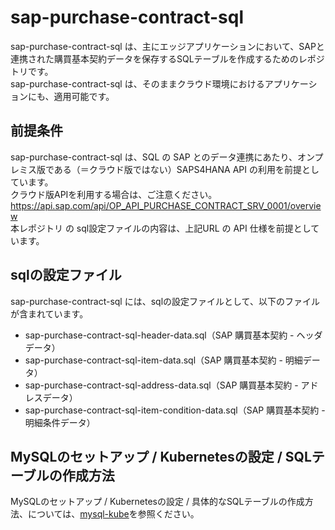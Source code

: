 # sap-purchase-contract-sql    

sap-purchase-contract-sql は、主にエッジアプリケーションにおいて、SAPと連携された購買基本契約データを保存するSQLテーブルを作成するためのレポジトリです。  
sap-purchase-contract-sql は、そのままクラウド環境におけるアプリケーションにも、適用可能です。  

## 前提条件  
sap-purchase-contract-sql は、SQL の SAP とのデータ連携にあたり、オンプレミス版である（＝クラウド版ではない）SAPS4HANA API の利用を前提としています。  
クラウド版APIを利用する場合は、ご注意ください。  
https://api.sap.com/api/OP_API_PURCHASE_CONTRACT_SRV_0001/overview    
本レポジトリ の sql設定ファイルの内容は、上記URL の API 仕様を前提としています。    

## sqlの設定ファイル

sap-purchase-contract-sql には、sqlの設定ファイルとして、以下のファイルが含まれています。  

* sap-purchase-contract-sql-header-data.sql（SAP 購買基本契約 - ヘッダデータ）  
* sap-purchase-contract-sql-item-data.sql（SAP 購買基本契約 - 明細データ）    
* sap-purchase-contract-sql-address-data.sql（SAP 購買基本契約 - アドレスデータ） 
* sap-purchase-contract-sql-item-condition-data.sql（SAP 購買基本契約 - 明細条件データ）  

## MySQLのセットアップ / Kubernetesの設定 / SQLテーブルの作成方法

MySQLのセットアップ / Kubernetesの設定 / 具体的なSQLテーブルの作成方法、については、[mysql-kube](https://github.com/latonaio/mysql-kube)を参照ください。



